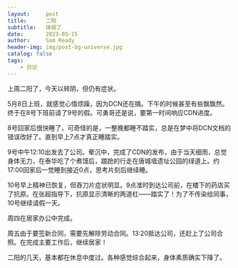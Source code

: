 ```yaml
---
layout:     post
title:      二阳
subtitle:   体弱了
date:       2023-05-15
author:     Sam Ready
header-img: img/post-bg-universe.jpg
catalog: false
tags:
    - 日记
---
```


上周二阳了，今天以转阴，但仍有症状。

5月8日上班，就感觉心情烦躁，因为DCN还在搞。下午的时候甚至有些飘飘然。终于在8号下班前请了9号的假。可勇哥还是说，要第一时间响应CDN进度。

8号回家后很快睡了，可奇怪的是，一整晚都睡不踏实，总是在梦中将DCN文档的错误改好了。直到早上7点才真正睡踏实。

9号中午12:10出发去了公司。晕沉中，完成了CDN的发布，由于当天细雨，总觉身体无力，在泰华吃了个煮馍后，踉跄的行走在唐城墙遗址公园的绿道上。约17:00回家后一觉睡到接近0点，思考片刻后继续睡。

10号早上精神已恢复，但吞刀片症状明显。9点准时到达公司前，在楼下的药店买了抗原。在张超指导下，抗原显示清晰的两道杠——踏实了！为了不传染给同事，10号继续请假一天。

周四在居家办公中完成。

周五由于要签新合同，需要先解除劳动合同。13:20抵达公司，还赶上了公司合照。在完成主要工作后，继续居家！

二阳的几天，基本都在休息中度过。各种感觉综合起来，身体素质确实下降了。
